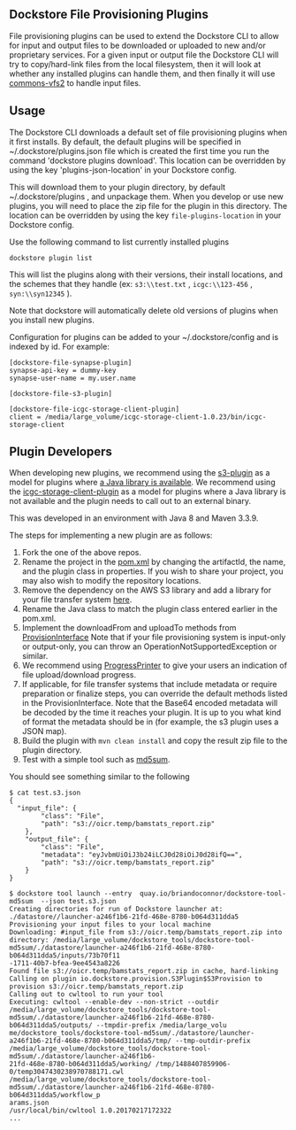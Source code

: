 ## Dockstore File Provisioning Plugins 

File provisioning plugins can be used to extend the Dockstore CLI to allow for input and output files to be 
downloaded or uploaded to new and/or proprietary services. For a given input or output file
the Dockstore CLI will try to copy/hard-link files from the local filesystem, then it will look at whether 
any installed plugins can handle them, and then finally it will use [commons-vfs2](https://commons.apache.org/proper/commons-vfs/filesystems.html) to handle input files. 

## Usage

The Dockstore CLI downloads a default set of file provisioning plugins when it first installs.
By default, the default plugins will be specified in ~/.dockstore/plugins.json file which is created the first time you run the command 'dockstore plugins download'.
This location can be overridden by using the key 'plugins-json-location' in your Dockstore config.


This will download them to your plugin directory, by default ~/.dockstore/plugins , and unpackage them. 
When you develop or use new plugins, you will need to place the zip file for the plugin in this directory. 
The location can be overridden by using the key `file-plugins-location` in your Dockstore config. 

Use the following command to list currently installed plugins
```
dockstore plugin list
```

This will list the plugins along with their versions, their install locations, and the schemes that they handle (ex: `s3:\\test.txt` , `icgc:\\123-456` , `syn:\\syn12345` ). 

Note that dockstore will automatically delete old versions of plugins when you install new plugins. 

Configuration for plugins can be added to your ~/.dockstore/config and is indexed by id.
For example:

```
[dockstore-file-synapse-plugin]
synapse-api-key = dummy-key 
synapse-user-name = my.user.name 

[dockstore-file-s3-plugin]

[dockstore-file-icgc-storage-client-plugin]
client = /media/large_volume/icgc-storage-client-1.0.23/bin/icgc-storage-client
```


## Plugin Developers

When developing new plugins, we recommend using the [s3-plugin](https://github.com/dockstore/s3-plugin) as a model for 
plugins where [a Java library is available](https://aws.amazon.com/sdk-for-java/).
We recommend using the [icgc-storage-client-plugin](https://github.com/dockstore/icgc-storage-client-plugin) as a model for 
plugins where a Java library is not available and the plugin needs to call out to an external binary. 

This was developed in an environment with Java 8 and Maven 3.3.9. 

The steps for implementing a new plugin are as follows:

1. Fork the one of the above repos. 
2. Rename the project in the [pom.xml](https://github.com/dockstore/s3-plugin/blob/master/pom.xml#L6) by changing the artifactId, the name, and the plugin class in properties. If you wish to share your project, you may also wish to modify the repository locations. 
3. Remove the dependency on the AWS S3 library and add a library for your file transfer system [here](https://github.com/dockstore/s3-plugin/blob/master/pom.xml#L200). 
4. Rename the Java class to match the plugin class entered earlier in the pom.xml. 
5. Implement the downloadFrom and uploadTo methods from  [ProvisionInterface](https://github.com/ga4gh/dockstore/blob/develop/dockstore-file-plugin-parent/src/main/java/io/dockstore/provision/ProvisionInterface.java) Note that if your file provisioning system is input-only or output-only, you can throw an OperationNotSupportedException or similar. 
6. We recommend using [ProgressPrinter](https://github.com/ga4gh/dockstore/blob/develop/dockstore-file-plugin-parent/src/main/java/io/dockstore/provision/ProgressPrinter.java) to give your users an indication of file upload/download progress. 
7. If applicable, for file transfer systems that include metadata or require preparation or finalize steps, you can override the default methods listed in the ProvisionInterface. Note that the Base64 encoded metadata will be decoded by the time it reaches your plugin. It is up to you what kind of format the metadata should be in (for example, the s3 plugin uses a JSON map). 
8. Build the plugin with `mvn clean install` and copy the result zip file to the plugin directory. 
9. Test with a simple tool such as [md5sum](https://github.com/briandoconnor/dockstore-tool-md5sum). 

You should see something similar to the following 

```
$ cat test.s3.json 
{
  "input_file": {
        "class": "File",
        "path": "s3://oicr.temp/bamstats_report.zip"
    },
    "output_file": {
        "class": "File",
        "metadata": "eyJvbmUiOiJ3b24iLCJ0d28iOiJ0d28ifQ==",
        "path": "s3://oicr.temp/bamstats_report.zip"
    }
}

$ dockstore tool launch --entry  quay.io/briandoconnor/dockstore-tool-md5sum  --json test.s3.json
Creating directories for run of Dockstore launcher at: ./datastore//launcher-a246f1b6-21fd-468e-8780-b064d311dda5
Provisioning your input files to your local machine
Downloading: #input_file from s3://oicr.temp/bamstats_report.zip into directory: /media/large_volume/dockstore_tools/dockstore-tool-md5sum/./datastore/launcher-a246f1b6-21fd-468e-8780-b064d311dda5/inputs/73b70f11
-1711-40b7-bfea-9ee4543a8226
Found file s3://oicr.temp/bamstats_report.zip in cache, hard-linking
Calling on plugin io.dockstore.provision.S3Plugin$S3Provision to provision s3://oicr.temp/bamstats_report.zip
Calling out to cwltool to run your tool
Executing: cwltool --enable-dev --non-strict --outdir /media/large_volume/dockstore_tools/dockstore-tool-md5sum/./datastore/launcher-a246f1b6-21fd-468e-8780-b064d311dda5/outputs/ --tmpdir-prefix /media/large_volu
me/dockstore_tools/dockstore-tool-md5sum/./datastore/launcher-a246f1b6-21fd-468e-8780-b064d311dda5/tmp/ --tmp-outdir-prefix /media/large_volume/dockstore_tools/dockstore-tool-md5sum/./datastore/launcher-a246f1b6-
21fd-468e-8780-b064d311dda5/working/ /tmp/1488407859906-0/temp3047430238970788171.cwl /media/large_volume/dockstore_tools/dockstore-tool-md5sum/./datastore/launcher-a246f1b6-21fd-468e-8780-b064d311dda5/workflow_p
arams.json
/usr/local/bin/cwltool 1.0.20170217172322
...
```

